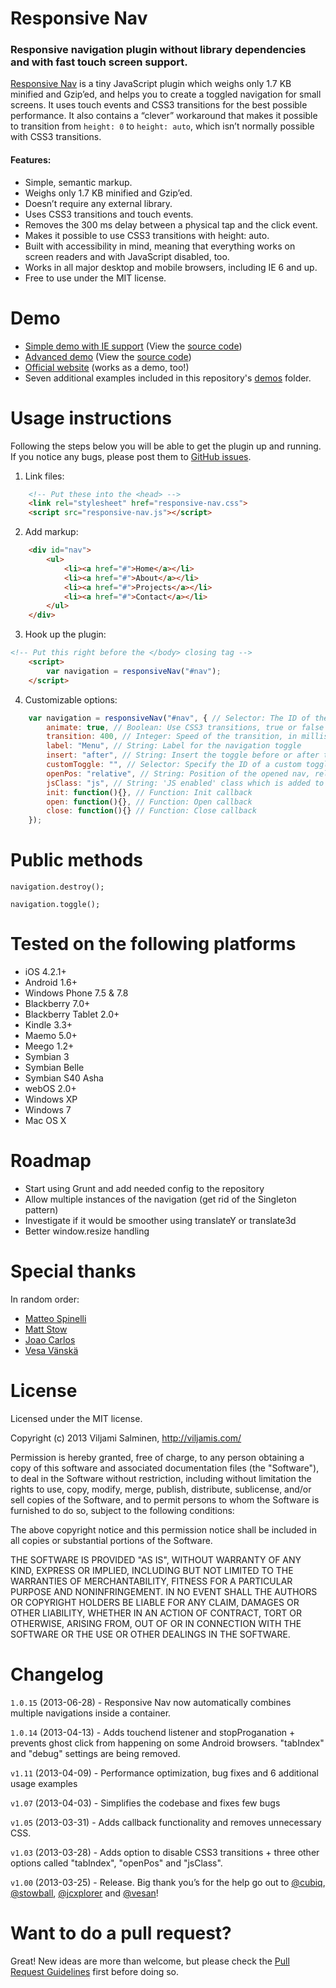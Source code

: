 
# Responsive Nav

### Responsive navigation plugin without library dependencies and with fast touch screen support.

[Responsive Nav](http://responsive-nav.com) is a tiny JavaScript plugin which weighs only 1.7 KB minified and Gzip’ed, and helps you to create a toggled navigation for small screens. It uses touch events and CSS3 transitions for the best possible performance. It also contains a “clever” workaround that makes it possible to transition from `height: 0` to `height: auto`, which isn’t normally possible with CSS3 transitions.


#### Features:

* Simple, semantic markup.
* Weighs only 1.7 KB minified and Gzip’ed.
* Doesn’t require any external library.
* Uses CSS3 transitions and touch events.
* Removes the 300 ms delay between a physical tap and the click event.
* Makes it possible to use CSS3 transitions with height: auto.
* Built with accessibility in mind, meaning that everything works on screen readers and with JavaScript disabled, too.
* Works in all major desktop and mobile browsers, including IE 6 and up.
* Free to use under the MIT license.


# Demo

* [Simple demo with IE support](http://responsive-nav.com/demo-respondjs/) (View the [source code](https://github.com/viljamis/responsive-nav.js/tree/master/demos/ie-support-using-respondjs))
* [Advanced demo](http://responsive-nav.com/demo/) (View the [source code](https://github.com/viljamis/responsive-nav.js/tree/master/demos/advanced-left-navigation))
* [Official website](http://responsive-nav.com) (works as a demo, too!)
* Seven additional examples included in this repository's [demos](https://github.com/viljamis/responsive-nav.js/tree/master/demos) folder.


# Usage instructions

Following the steps below you will be able to get the plugin up and running. If you notice any bugs, please post them to [GitHub issues](https://github.com/viljamis/responsive-nav.js/issues).

1. Link files:
```html
	<!-- Put these into the <head> -->
	<link rel="stylesheet" href="responsive-nav.css">
	<script src="responsive-nav.js"></script>
```

2. Add markup:
```html
	<div id="nav">
		<ul>
			<li><a href="#">Home</a></li>
			<li><a href="#">About</a></li>
			<li><a href="#">Projects</a></li>
			<li><a href="#">Contact</a></li>
	 	</ul>
	</div>
```

3. Hook up the plugin:
```html
<!-- Put this right before the </body> closing tag -->
	<script>
		var navigation = responsiveNav("#nav");
	</script>
```

4. Customizable options:
```javascript
	var navigation = responsiveNav("#nav", { // Selector: The ID of the wrapper
		animate: true, // Boolean: Use CSS3 transitions, true or false
		transition: 400, // Integer: Speed of the transition, in milliseconds
		label: "Menu", // String: Label for the navigation toggle
		insert: "after", // String: Insert the toggle before or after the navigation
		customToggle: "", // Selector: Specify the ID of a custom toggle
		openPos: "relative", // String: Position of the opened nav, relative or static
		jsClass: "js", // String: 'JS enabled' class which is added to <html> el
		init: function(){}, // Function: Init callback
		open: function(){}, // Function: Open callback
		close: function(){} // Function: Close callback
	});
```


# Public methods

`navigation.destroy();`

`navigation.toggle();`


# Tested on the following platforms

* iOS 4.2.1+
* Android 1.6+
* Windows Phone 7.5 & 7.8
* Blackberry 7.0+
* Blackberry Tablet 2.0+
* Kindle 3.3+	
* Maemo 5.0+
* Meego 1.2+
* Symbian 3
* Symbian Belle
* Symbian S40 Asha
* webOS 2.0+
* Windows XP
* Windows 7
* Mac OS X


# Roadmap

* Start using Grunt and add needed config to the repository
* Allow multiple instances of the navigation (get rid of the Singleton pattern)
* Investigate if it would be smoother using translateY or translate3d
* Better window.resize handling


# Special thanks

In random order:

* [Matteo Spinelli](https://twitter.com/cubiq)
* [Matt Stow](https://twitter.com/stowball)
* [Joao Carlos](https://twitter.com/jcxplorer)
* [Vesa Vänskä](https://twitter.com/vesan)


# License

Licensed under the MIT license.

Copyright (c) 2013 Viljami Salminen, http://viljamis.com/

Permission is hereby granted, free of charge, to any person obtaining a copy of this software and associated documentation files (the "Software"), to deal in the Software without restriction, including without limitation the rights to use, copy, modify, merge, publish, distribute, sublicense, and/or sell copies of the Software, and to permit persons to whom the Software is furnished to do so, subject to the following conditions:

The above copyright notice and this permission notice shall be included in all copies or substantial portions of the Software.

THE SOFTWARE IS PROVIDED "AS IS", WITHOUT WARRANTY OF ANY KIND, EXPRESS OR IMPLIED, INCLUDING BUT NOT LIMITED TO THE WARRANTIES OF MERCHANTABILITY, FITNESS FOR A PARTICULAR PURPOSE AND NONINFRINGEMENT. IN NO EVENT SHALL THE AUTHORS OR COPYRIGHT HOLDERS BE LIABLE FOR ANY CLAIM, DAMAGES OR OTHER LIABILITY, WHETHER IN AN ACTION OF CONTRACT, TORT OR OTHERWISE, ARISING FROM, OUT OF OR IN CONNECTION WITH THE SOFTWARE OR THE USE OR OTHER DEALINGS IN THE SOFTWARE.


# Changelog

`1.0.15` (2013-06-28) - Responsive Nav now automatically combines multiple navigations inside a container.

`1.0.14` (2013-04-13) - Adds touchend listener and stopProganation + prevents ghost click from happening on some Android browsers. "tabIndex" and "debug" settings are being removed.

`v1.11` (2013-04-09) - Performance optimization, bug fixes and 6 additional usage examples

`v1.07` (2013-04-03) - Simplifies the codebase and fixes few bugs

`v1.05` (2013-03-31) - Adds callback functionality and removes unnecessary CSS.

`v1.03` (2013-03-28) - Adds option to disable CSS3 transitions + three other options called "tabIndex", "openPos" and "jsClass".

`v1.00` (2013-03-25) - Release. Big thank you’s for the help go out to [@cubiq](https://twitter.com/cubiq), [@stowball](https://twitter.com/stowball), [@jcxplorer](https://twitter.com/jcxplorer) and [@vesan](https://twitter.com/vesan)!


# Want to do a pull request?

Great! New ideas are more than welcome, but please check the [Pull Request Guidelines](CONTRIBUTING.md) first before doing so.
